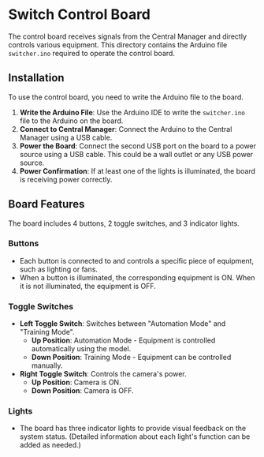 # Switch Control Board

The control board receives signals from the Central Manager and directly controls various equipment. This directory contains the Arduino file `switcher.ino` required to operate the control board.

## Installation
To use the control board, you need to write the Arduino file to the board.

1. **Write the Arduino File**: Use the Arduino IDE to write the `switcher.ino` file to the Arduino on the board.
2. **Connect to Central Manager**: Connect the Arduino to the Central Manager using a USB cable.
3. **Power the Board**: Connect the second USB port on the board to a power source using a USB cable. This could be a wall outlet or any USB power source.
4. **Power Confirmation**: If at least one of the lights is illuminated, the board is receiving power correctly.

## Board Features
The board includes 4 buttons, 2 toggle switches, and 3 indicator lights.

### Buttons
- Each button is connected to and controls a specific piece of equipment, such as lighting or fans.
- When a button is illuminated, the corresponding equipment is ON. When it is not illuminated, the equipment is OFF.

### Toggle Switches
- **Left Toggle Switch**: Switches between "Automation Mode" and "Training Mode".
  - **Up Position**: Automation Mode - Equipment is controlled automatically using the model.
  - **Down Position**: Training Mode - Equipment can be controlled manually.
- **Right Toggle Switch**: Controls the camera's power.
  - **Up Position**: Camera is ON.
  - **Down Position**: Camera is OFF.

### Lights
- The board has three indicator lights to provide visual feedback on the system status. (Detailed information about each light's function can be added as needed.)

